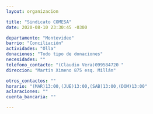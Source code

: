 ```yaml
---
layout: organizacion

title: "Sindicato COMESA"
date: 2020-08-10 23:30:45 -0300

departamento: "Montevideo"
barrio: "Conciliación"
actividades: "Olla"
donaciones: "Todo tipo de donaciones"
necesidades: ""
telefono_contacto: "(Claudio Vera)099584720 "
direccion: "Martin Ximeno 875 esq. Millán"

otros_contactos: ""
horario: "(MAR)13:00,(JUE)13:00,(SAB)13:00,(DOM)13:00"
aclaraciones: ""
cuenta_bancaria: ""

---
```

